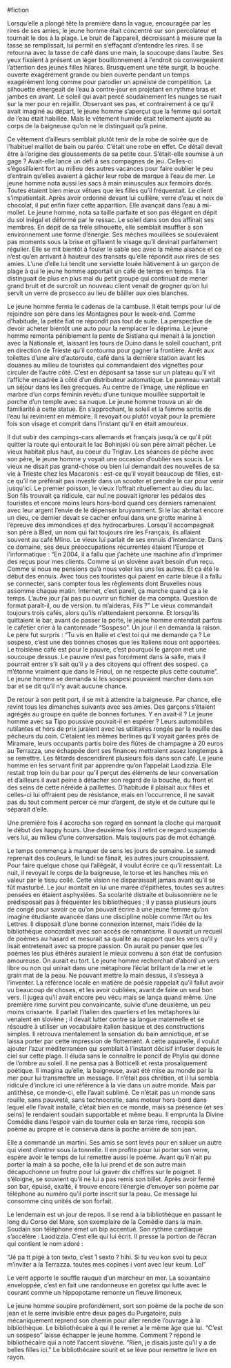 #fiction

Lorsqu’elle a plongé tête la première dans la vague, encouragée par les rires de ses amies, le jeune homme était concentré sur son percolateur et tournait le dos à la plage. Le bruit de l’appareil, décroissant à mesure que la tasse se remplissait, lui permit en s’effaçant d’entendre les rires. Il se retourna avec la tasse de café dans une main, la soucoupe dans l’autre. Ses yeux fixaient à présent un léger bouillonnement à l’endroit où convergeaient l’attention des jeunes filles hilares. Brusquement une tête surgit, la bouche ouverte exagérément grande ou bien ouverte pendant un temps exagérément long comme pour parodier un apnéiste de compétition. La silhouette émergeait de l’eau à contre-jour en projetant en rythme bras et jambes en avant. Le soleil qui avait percé soudainement les nuages se ruait sur la mer pour en rejaillir. Observant ses pas, et contrairement à ce qu’il avait imaginé au départ, le jeune homme s’aperçut que la femme qui sortait de l’eau était habillée. Mais le vêtement humide était tellement ajusté au corps de la baigneuse qu’on ne le distinguait qu’à peine. 

Ce vêtement d’ailleurs semblait plutôt tenir de la robe de soirée que de l’habituel maillot de bain ou paréo. C’était une robe en effet. Ce détail devait être à l’origine des gloussements de sa petite cour. S’était-elle soumise à un gage ? Avait-elle lancé un défi à ses compagnes de jeu. Celles-ci s’égosillaient fort au milieu des autres vacances pour faire oublier le peu d’entrain qu’elles avaient à gâcher leur robe de marque à l’eau de mer. Le jeune homme nota aussi les sacs à main minuscules aux fermoirs dorés. Toutes étaient bien mieux vêtues que les filles qu’il fréquentait. Le client s’impatientait. Après avoir ordonné devant lui cuillère, verre d’eau et noix de chocolat, il put enfin fixer cette apparition. Elle avançait dans l’eau à mi-mollet. Le jeune homme, nota sa taille parfaite et son pas élégant en dépit du sol inégal et déformé par le ressac. Le soleil dans son dos affinait ses membres. En dépit de sa frêle silhouette, elle semblait insuffler à son environnement une forme d’énergie. Ses mèches mouillées se soulevaient pas moments sous la brise et giflaient le visage qu’il devinait parfaitement régulier. Elle se mit bientôt à fouler le sable sec avec la même aisance et ce n’est qu’en arrivant à hauteur des transats qu’elle répondit aux rires de ses amies. L’une d’elle lui tendit une serviette louée hâtivement à un garçon de plage à qui le jeune homme apportait un café de temps en temps. Il la distinguait de plus en plus mal du petit groupe qui continuait de mener grand bruit et de surcroît un nouveau client venait de grogner qu’on lui servît un verre de prosecco au lieu de bâiller aux oies blanches.

  

Le jeune homme ferma le cadenas de la cambuse. Il était temps pour lui de rejoindre son père dans les Montagnes pour le week-end. Comme d’habitude, la petite fiat ne répondit pas tout de suite. La perspective de devoir acheter bientôt une auto pour la remplacer le déprima. Le jeune homme remonta péniblement la pente de Sistiana qui menait à la jonction avec la Nationale et, laissant les tours de Duino dans le soleil couchant, prit en direction de Trieste qu’il contourna pour gagner la frontière. Arrêt aux toilettes d’une aire d’autoroute, café dans la dernière station avant les douanes au milieu de touristes qui commandaient des vignettes pour circuler de l’autre côté. C’est en déposant sa tasse sur un plateau qu’il vit l’affiche encadrée à côté d’un distributeur automatique. Le panneau vantait un séjour dans les îles grecques. Au centre de l’image, une réplique en marbre d’un corps féminin revêtu d’une tunique mouillée supportait le porche d’un temple avec sa nuque. Le jeune homme trouva un air de familiarité à cette statue. En s’approchant, le soleil et la femme sortis de l’eau lui revinrent en mémoire. Il revoyait ou plutôt voyait pour la première fois son visage et comprit dans l’instant qu’il en était amoureux. 

  

Il dut subir des campings-cars allemands et français jusqu’à ce qu’il pût quitter la route qui entourait le lac Bohinjski où son père aimait pêcher. Le vieux habitait plus haut, au coeur du Triglav. Les séances de pêche avec son père, le jeune homme y voyait une occasion d’oublier ses soucis. Le vieux ne disait pas grand-chose ou bien lui demandait des nouvelles de sa vie à Trieste chez les Macaronis : est-ce qu’il voyait beaucoup de filles, est-ce qu’il ne préférait pas investir dans un scooter et prendre le car pour venir jusqu’ici. Le premier poisson, le vieux l’offrait rituellement au dieu du lac. Son fils trouvait ça ridicule, car nul ne pouvait ignorer les pédalos des touristes et encore moins leurs hors-bord quand ces derniers ramenaient avec leur argent l’envie de le dépenser bruyamment. Si le lac abritait encore un dieu, ce dernier devait se cacher enfoui dans une grotte marine à l’épreuve des immondices et des hydrocarbures. Lorsqu’il accompagnait son père à Bled, un nom qui fait toujours rire les Français, ils allaient souvent au café Mlino. Le vieux lui parlait de ses ennuis d’intendance. Dans ce domaine, ses deux préoccupations récurrentes étaient l’Europe et l’informatique : “En 2004, il a fallu que j’achète une machine afin d’imprimer des reçus pour mes clients. Comme si un slovène avait besoin d’un reçu. Comme si nous ne pensions qu’à nous voler les uns les autres. Et ça été le début des ennuis. Avec tous ces touristes qui paient en carte bleue il a fallu se connecter, sans compter tous les règlements dont Bruxelles nous assomme chaque matin. Internet, c’est pareil, ça marche quand ça a le temps. L’autre jour j’ai pas pu ouvrir un fichier de ma compta. Question de format paraît-il, ou de version. tu m’aideras, Fils ?” Le vieux commandait toujours trois cafés, alors qu’ils n’attendaient personne. Et lorsqu’ils quittaient le bar, avant de passer la porte, le jeune homme entendait parfois le cafetier crier à la cantonnade “Sospeso”. Un jour il en demanda la raison. Le père fut surpris : “Tu vis en Italie et c’est toi qui me demande ça ? Le sospeso, c’est une des bonnes choses que les Italiens nous ont apportées. Le troisième café est pour le pauvre, c’est pourquoi le garçon met une soucoupe dessus. Le pauvre n’est pas forcément dans la salle, mais il pourrait entrer s’il sait qu’il y a des citoyens qui offrent des sospesi. ça m’étonne vraiment que dans le Frioul, on ne respecte plus cette coutume”. Le jeune homme se demanda si les sospesi pouvaient marcher dans son bar et se dit qu’il n’y avait aucune chance. 

  

De retour à son petit port, il se mit à attendre la baigneuse. Par chance, elle revint tous les dimanches suivants avec ses amies. Des garçons s’étaient agrégés au groupe en quête de bonnes fortunes. Y en avait-il ? Le jeune homme avec sa Tipo poussive pouvait-il en espérer ? Leurs automobiles rutilantes et hors de prix juraient avec les utilitaires rongés par la rouille des pêcheurs du coin. C’étaient les mêmes berlines qu’il voyait garées près de Miramare, leurs occupants partis boire des flûtes de champagne à 20 euros au Terrazza, une échappée dont ses finances mettraient assez longtemps à se remettre. Les fêtards descendirent plusieurs fois dans son café. Le jeune homme en les servant finit par apprendre qu’on l’appelait Laodizzia. Elle restait trop loin du bar pour qu’il perçut des éléments de leur conversation et d’ailleurs il avait peine à détacher son regard de la bouche, du front et des seins de cette néréide à paillettes. D’habitude il plaisait aux filles et celles-ci lui offraient peu de résistance, mais en l’occurrence, il ne savait pas du tout comment percer ce mur d’argent, de style et de culture qui le séparait d’elle. 

Une première fois il accrocha son regard en sonnant la cloche qui marquait le début des happy hours. Une deuxième fois il retint ce regard suspendu vers lui, au milieu d’une conversation. Mais toujours pas de mot échangé.

  

Le temps commença à manquer de sens les jours de semaine. Le samedi reprenait des couleurs, le lundi se fânait, les autres jours croupissaient. Pour faire quelque chose qui l’allégeât, il voulut écrire ce qu’il ressentait. La nuit, il revoyait le corps de la baigneuse, le torse et les hanches mis en valeur par le tissu collé. Cette vision ne disparaissait jamais avant qu’il se fût masturbé. Le jour montait en lui une marée d’épithètes, toutes ses autres pensées en étaient asphyxiées. Sa scolarité distraite et buissonnière ne le prédisposait pas à fréquenter les bibliothèques ; il y passa plusieurs jours de congé pour savoir ce qu’on pouvait écrire à une jeune femme qu’on imagine étudiante avancée dans une discipline noble comme l’Art ou les Lettres. Il disposait d’une bonne connexion internet, mais l’idée de la bibliothèque concordait avec son accès de romantisme. Il ouvrait un recueil de poèmes au hasard et mesurait sa qualité au rapport que les vers qu’il y lisait entretenait avec sa propre passion. On aurait pu penser que les poèmes les plus éthérés auraient le mieux convenu à son état de confusion amoureuse. On aurait eu tort. Le jeune homme recherchait d’abord un vers libre ou non qui unirait dans une métaphore l’éclat brillant de la mer et le grain mat de la peau. Ne pouvant mettre la main dessus, il s’esseya à l’inventer. La référence locale en matière de poésie rappelait qu’il fallut avoir vu beaucoup de choses, et les avoir oubliées, avant de faire un seul bon vers. Il jugea qu’il avait encore peu vécu mais se lança quand même. Une première rime survint peu convaincante, suivie d’une deuxième, un peu moins crissante. Il parlait l’italien des quartiers et les métaphores lui venaient en slovène ; il devait lutter contre sa langue maternelle et se résoudre à utiliser un vocabulaire italien basique et des constructions simples. Il retrouva mentalement la sensation du bain amniotique, et se laissa porter par cette impression de flottement. A cette aquarelle, il voulut ajouter l’azur méditerranéen qui semblait à l’instant décisif infuser depuis le ciel sur cette plage. Il éluda sans le connaître le poncif de Phylis qui donne de l’ombre au soleil. Il ne pensa pas à Botticelli et resta prosaïquement poétique. Il imagina qu’elle, la baigneuse, avait été mise au monde par la mer pour lui transmettre un message. Il n’était pas chrétien, et il lui sembla ridicule d’inclure ici une référence à la vie dans un autre monde. Mais par antithèse, ce monde-ci, elle l’avait sublimé. Ce n’était pas un monde sans rouille, sans pauvreté, sans technocratie, sans moteur hors-bord dans lequel elle l’avait installé, c’était bien en ce monde, mais sa présence (et ses seins) le rendaient soudain supportable et même beau. Il emprunta la Divine Comédie dans l’espoir vain de tourner cela en terze rime, recopia son poème au propre et le conserva dans la poche arrière de son jean.

  

Elle a commandé un martini. Ses amis se sont levés pour en saluer un autre qui vient d’entrer sous la tonnelle. Il en profite pour lui porter son verre, espère avoir le temps de lui remettre aussi le poème. Avant qu’il n’ait pu porter la main à sa poche, elle la lui prend et de son autre main décapuchonne un feutre pour lui graver dix chiffres sur le poignet. Il s’éloigne, se souvient qu’il ne lui a pas remis son billet. Après avoir fermé son bar, épuisé, exalté, il trouve encore l’énergie d’envoyer son poème par téléphone au numéro qu’il porte inscrit sur la peau. Ce message lui consomme cinq unités de son forfait. 

  

Le lendemain est un jour de repos. Il se rend à la bibliothèque en passant le long du Corso del Mare, son exemplaire de la Comédie dans la main. Soudain son téléphone émet un bip accentué. Son rythme cardiaque s’accélère : Laodizzia. C’est elle qui lui écrit. Il presse la portion de l’écran qui contient le nom adoré :

  

“Jé pa tt pigé à ton texto, c’est 1 sexto ? hihi. Si tu veu kon svoi tu peux m’inviter a la Terrazza. toutes mes copines i vont avec leur keum. Lol”

  

Le vent apporte le souffle rauque d’un marcheur en mer. La soixantaine enveloppée, c’est en fait une randonneuse en goretex qui lutte avec le courant comme un hippopotame remonte un fleuve limoneux.

Le jeune homme soupire profondément, sort son poème de la poche de son jean et le serre invisible entre deux pages du Purgatoire, puis mécaniquement reprend son chemin pour aller rendre l’ouvrage à la bibliothèque. Le bibliothécaire à qui il le remet a le même âge que lui. “C’est un sospeso” laisse échapper le jeune homme. Comment ? répond le bibliothécaire qui a noté l’accent slovène. “Rien, je disais juste qu’il y a de belles filles ici.” Le bibliothécaire sourit et se lève pour remettre le livre en rayon.